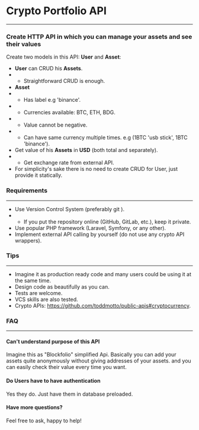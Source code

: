 # Crypto Portfolio API

---

### Create HTTP API in which you can manage your assets and see their values

Create two models in this API: **User** and **Asset**:

* **User** can CRUD his **Assets**.
* * Straightforward CRUD is enough.
* **Asset** 
* * Has label e.g 'binance'.
* * Currencies available: BTC, ETH, BDG.
* * Value cannot be negative.
* * Can have same currency multiple times. e.g (1BTC 'usb stick', 1BTC 'binance').
* Get value of his **Assets** in **USD** (both total and separately).
* * Get exchange rate from external API.
* For simplicity's sake there is no need to create CRUD for User, just provide it statically.

### Requirements

---
* Use Version Control System (preferably git ).
* * If you put the repository online (GitHub, GitLab, etc.), keep it private.
* Use popular PHP framework (Laravel, Symfony, or any other).
* Implement external API calling by yourself (do not use any crypto API wrappers).

### Tips

---
* Imagine it as production ready code and many users could be using it at the same time.
* Design code as beautifully as you can.
* Tests are welcome.
* VCS skills are also tested.
* Crypto APIs: https://github.com/toddmotto/public-apis#cryptocurrency.

### FAQ

---
#### Can't understand purpose of this API
Imagine this as "Blockfolio" simplified Api. Basically you can add your assets quite anonymously
without giving addresses of your assets. and you can easily check their value every time you
want.

#### Do Users have to have authentication
Yes they do. Just have them in database preloaded.

#### Have more questions?
Feel free to ask, happy to help!
